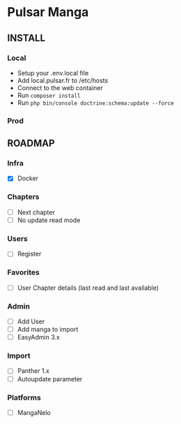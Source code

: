 # Pulsar Manga

## INSTALL

### Local
- Setup your .env.local file
- Add local.pulsar.fr to /etc/hosts
- Connect to the web container
- Run `composer install`
- Run `php bin/console doctrine:schema:update --force`

### Prod

## ROADMAP

### Infra
- [X] Docker 

### Chapters
- [ ] Next chapter
- [ ] No update read mode

### Users
- [ ] Register

### Favorites
- [ ] User Chapter details (last read and last available)

### Admin
- [ ] Add User
- [ ] Add manga to import
- [ ] EasyAdmin 3.x

### Import
- [ ] Panther 1.x
- [ ] Autoupdate parameter

### Platforms
- [ ] MangaNelo

